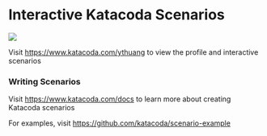 # Interactive Katacoda Scenarios

[![](http://shields.katacoda.com/katacoda/ythuang/count.svg)](https://www.katacoda.com/ythuang "Get your profile on Katacoda.com")

Visit https://www.katacoda.com/ythuang to view the profile and interactive scenarios

### Writing Scenarios
Visit https://www.katacoda.com/docs to learn more about creating Katacoda scenarios

For examples, visit https://github.com/katacoda/scenario-example

